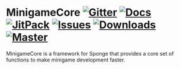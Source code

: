 # MinigameCore [![Gitter]](https://gitter.im/MinigameCore/MinigameCore) [![Docs]](http://minigamecore.github.io/Docs/) [![JitPack]](https://jitpack.io/#MinigameCore/MinigameCore) [![Issues]](http://www.github.com/MinigameCore/MinigameCore/issues/) [![Downloads]](http://www.github.com/MinigameCore/MinigameCore/releases/) [![Master]](https://travis-ci.org/MinigameCore/MinigameCore)

MinigameCore is a framework for Sponge that provides a core set of functions to make minigame development faster.

[License]: https://img.shields.io/badge/License-MIT-brightgreen.svg?style=flat-square
[Issues]: https://img.shields.io/github/issues/MinigameCore/MinigameCore.svg?style=flat-square
[Downloads]: https://img.shields.io/github/downloads/MinigameCore/MinigameCore/total.svg?style=flat-square
[Gitter]: https://img.shields.io/badge/chat-on_gitter-3F51B5.svg?style=flat-square
[JitPack]: https://jitpack.io/v/MinigameCore/MinigameCore.svg?style=flat-square
[Master]: https://img.shields.io/travis/MinigameCore/MinigameCore/master.svg?style=flat-square
[Bleeding]: https://img.shields.io/travis/MinigameCore/MinigameCore/bleeding.svg?style=flat-square
[Docs]: https://img.shields.io/badge/Official-Docs-2196F3.svg?style=flat-square
